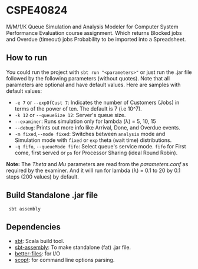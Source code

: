# CSPE40824
M/M/1/K Queue Simulation and Analysis Modeler for Computer System Performance Evaluation course assignment. 
Which returns Blocked jobs and Overdue (timeout) jobs Probability to be imported into a Spreadsheet.

## How to run
You could run the project with `sbt run "<parameters>"` or just run the .jar file followed by the following parameters (without quotes).
Note that all parameters are optional and have default values. Here are samples with default values:
* `-e 7` or `--expOfCust 7`: Indicates the number of Customers (Jobs) in terms of the power of ten.
The default is 7 (i.e 10^7).
* `-k 12` or `--queueSize 12`: Server's queue size.
* `--examiner`: Runs simulation only for lambda (λ) = 5, 10, 15
* `--debug`: Prints out more info like Arrival, Done, and Overdue events.
* `-m fixed`,`--mode fixed`: Switches between `analysis` mode and Simulation mode with `fixed` or `exp` theta (wait time) distributions.  
* `-q fifo`, `--queueMode fifo`: Select queue's service mode. `fifo` for First come, first served or `ps` for Processor Sharing (ideal Round Robin).

**Note:** The *Theta* and *Mu* parameters are read from the *parameters.conf* as required by the examiner. 
And it will run for lambda (λ) = 0.1 to 20 by 0.1 steps (200 values) by default.

## Build Standalone .jar file
` sbt assembly` 

## Dependencies
* [sbt](https://github.com/sbt/sbt): Scala build tool.
* [sbt-assembly](https://github.com/sbt/sbt-assembly): To make standalone (fat) .jar file.
* [better-files](https://github.com/pathikrit/better-files): for I/O
* [scopt](https://github.com/scopt/scopt): for command line options parsing.
